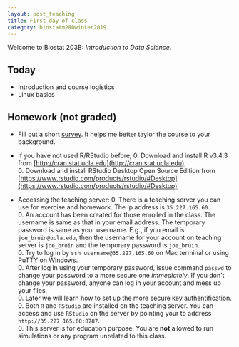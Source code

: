 ```yaml
---
layout: post_teaching
title: First day of class
category: biostatm280winter2019
---
```


Welcome to Biostat 203B: *Introduction to Data Science*. 

## Today

* Introduction and course logistics  
* Linux basics

## Homework (not graded)

* Fill out a short [survey](https://www.surveymonkey.com/r/NGC8N8V). It helps me better taylor the course to your background.

* If you have not used R/RStudio before, 
  0. Download and install R v3.4.3 from [http://cran.stat.ucla.edu](http://cran.stat.ucla.edu)   
  0. Download and install RStudio Desktop Open Source Edition from [https://www.rstudio.com/products/rstudio/#Desktop](https://www.rstudio.com/products/rstudio/#Desktop) 
  
* Accessing the teaching server:
  0. There is a teaching server you can use for exercise and homework. The ip address is `35.227.165.60`.  
  0. An account has been created for those enrolled in the class. The username is same as that in your email address. The temporary password is same as your username. E.g., if you email is `joe_bruin@ucla.edu`, then the username for your account on teaching server is `joe_bruin` and the temporary password is `joe_bruin`.  
  0. Try to log in by `ssh username@35.227.165.60` on Mac terminal or using PuTTY on Windows.  
  0. After log in using your temporary password, issue command `passwd` to change your password to a more secure one *immediately*. If you don't change your password, anyone can log in your account and mess up your files.  
  0. Later we will learn how to set up the more secure key authentification.  
  0. Both `R` and `RStudio`  are installed on the teaching server. You can access and use `RStudio` on the server by pointing your to address `http://35.227.165.60:8787`.  
  0. This server is for education purpose. You are **not** allowed to run simulations or any program unrelated to this class.